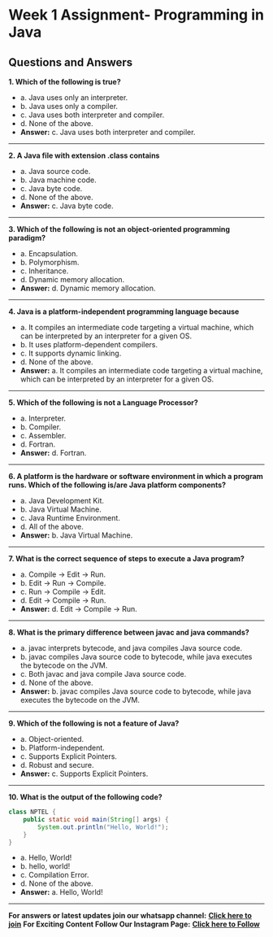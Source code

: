 # Week 1 Assignment- Programming in Java
## Questions and Answers

**1. Which of the following is true?**  
   - a. Java uses only an interpreter.  
   - b. Java uses only a compiler.  
   - c. Java uses both interpreter and compiler.  
   - d. None of the above.  
   - **Answer:** c. Java uses both interpreter and compiler.
---
**2. A Java file with extension .class contains**  
   - a. Java source code.  
   - b. Java machine code.  
   - c. Java byte code.  
   - d. None of the above.  
   - **Answer:** c. Java byte code.

---
**3. Which of the following is not an object-oriented programming paradigm?**  
   - a. Encapsulation.  
   - b. Polymorphism.  
   - c. Inheritance.  
   - d. Dynamic memory allocation.  
   - **Answer:** d. Dynamic memory allocation.
---
**4. Java is a platform-independent programming language because**  
   - a. It compiles an intermediate code targeting a virtual machine, which can be interpreted by an interpreter for a given OS.  
   - b. It uses platform-dependent compilers.  
   - c. It supports dynamic linking.  
   - d. None of the above.  
   - **Answer:** a. It compiles an intermediate code targeting a virtual machine, which can be interpreted by an interpreter for a given OS.
---
**5. Which of the following is not a Language Processor?**  
   - a. Interpreter.  
   - b. Compiler.  
   - c. Assembler.  
   - d. Fortran.  
   - **Answer:** d. Fortran.
---
**6. A platform is the hardware or software environment in which a program runs. Which of the following is/are Java platform components?**  
   - a. Java Development Kit.  
   - b. Java Virtual Machine.  
   - c. Java Runtime Environment.  
   - d. All of the above.  
   - **Answer:** b. Java Virtual Machine.
---
**7. What is the correct sequence of steps to execute a Java program?**  
   - a. Compile → Edit → Run.  
   - b. Edit → Run → Compile.  
   - c. Run → Compile → Edit.  
   - d. Edit → Compile → Run.  
   - **Answer:** d. Edit → Compile → Run.
---
**8. What is the primary difference between javac and java commands?**  
   - a. javac interprets bytecode, and java compiles Java source code.  
   - b. javac compiles Java source code to bytecode, while java executes the bytecode on the JVM.  
   - c. Both javac and java compile Java source code.  
   - d. None of the above.  
   - **Answer:** b. javac compiles Java source code to bytecode, while java executes the bytecode on the JVM.
---
**9. Which of the following is not a feature of Java?**  
   - a. Object-oriented.  
   - b. Platform-independent.  
   - c. Supports Explicit Pointers.  
   - d. Robust and secure.  
   - **Answer:** c. Supports Explicit Pointers.
---
**10. What is the output of the following code?**

```java
class NPTEL {
    public static void main(String[] args) {
        System.out.println("Hello, World!");
    }
}
```
   - a. Hello, World!  
   - b. hello, world!  
   - c. Compilation Error.  
   - d. None of the above.  
   - **Answer:** a. Hello, World!

--- 
**For answers or latest updates join our whatsapp channel:** [**Click here to join**](https://whatsapp.com/channel/0029VaBH3MTB4hdN4CjPtM36)
**For Exciting Content Follow Our Instagram Page:** [**Click here to Follow**](https://www.instagram.com/innovisio.n?igsh=OHoxZXdsb245bnpp)

